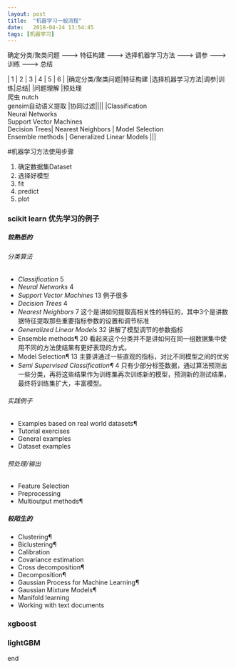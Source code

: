 ```yaml
---
layout: post
title:  "机器学习一般流程"
date:   2018-04-24 13:54:45
tags: [机器学习]
---
```


确定分类/聚类问题 ---> 特征构建 ---> 选择机器学习方法 ---> 调参 ---> 训练 ---> 总结

| 1            | 2                                 | 3           |  4 |  5 |  6 |
|确定分类/聚类问题|特征构建                            |选择机器学习方法|调参|训练|总结|
|问题理解        |预处理<br>爬虫 nutch<br>gensim自动语义提取  |协同过滤||||
|Classification<br>Neural Networks<br>Support Vector Machines<br>Decision Trees| Nearest Neighbors | Model Selection<br> Ensemble methods | Generalized Linear Models |||


#机器学习方法使用步骤
1. 确定数据集Dataset
2. 选择好模型
3. fit
4. predict
5. plot

### scikit learn 优先学习的例子
##### 较熟悉的
###### 分类算法
+ _Classification_  5
+ _Neural Networks_ 4
+ _Support Vector Machines_  13 例子很多
+ _Decision Trees_ 4
+ _Nearest Neighbors_ 7 这个是讲如何提取高相关性的特征的，其中3个是讲数据特征提取那些重要指标参数的设置和调节标准
+ _Generalized Linear Models_ 32 讲解了模型调节的参数指标
+ Ensemble methods¶ 20 看起来这个分类并不是讲如何在同一组数据集中使用不同的方法使结果有更好表现的方式。
+ Model Selection¶  13 主要讲通过一些直观的指标，对比不同模型之间的优劣
+ _Semi Supervised Classification¶_ 4 只有少部分标签数据，通过算法预测出一些分类，再将这些结果作为训练集再次训练新的模型，预测新的测试结果，最终将训练集扩大，丰富模型。
###### 实践例子
+ Examples based on real world datasets¶
+ Tutorial exercises
+ General examples
+ Dataset examples
###### 预处理/输出
+ Feature Selection
+ Preprocessing
+ Multioutput methods¶

##### 较陌生的
+ Clustering¶
+ Biclustering¶
+ Calibration
+ Covariance estimation
+ Cross decomposition¶
+ Decomposition¶
+ Gaussian Process for Machine Learning¶
+ Gaussian Mixture Models¶
+ Manifold learning
+ Working with text documents

### xgboost
### lightGBM



end
